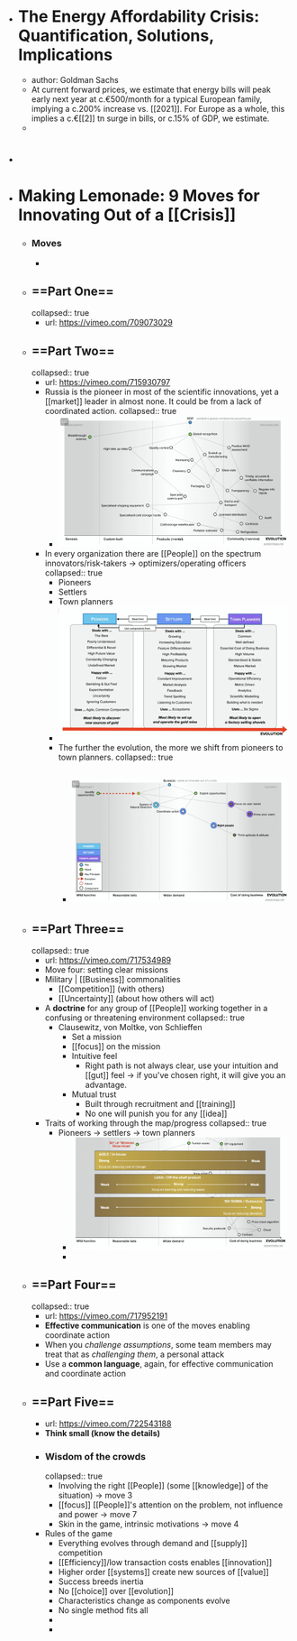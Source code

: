 - # The Energy Affordability Crisis: Quantification, Solutions, Implications
	- author: Goldman Sachs
	- At current forward prices, we estimate that energy bills will peak early next year at c.€500/month for a typical European family, implying a c.200% increase vs. [[2021]]. For Europe as a whole, this implies a c.€[[2]] tn surge in bills, or c.15% of GDP, we estimate.
	-
- #
- # Making Lemonade: 9 Moves for Innovating Out of a [[Crisis]]
	- ### Moves
		-
	- ## ==Part One==
	  collapsed:: true
		- url: https://vimeo.com/709073029
	- ## ==Part Two==
	  collapsed:: true
		- url: https://vimeo.com/715930797
		- Russia is the pioneer in most of the scientific innovations, yet a [[market]] leader in almost none. It could be from a lack of coordinated action.
		  collapsed:: true
			- ![image.png](../assets/image_1662755640390_0.png)
		- In every organization there are [[People]] on the spectrum innovators/risk-takers -> optimizers/operating officers
		  collapsed:: true
			- Pioneers
			- Settlers
			- Town planners
			- ![image.png](../assets/image_1662755781930_0.png)
			- The further the evolution, the more we shift from pioneers to town planners.
			  collapsed:: true
				- ![image.png](../assets/image_1662755848820_0.png)
					-
	- ## ==Part Three==
	  collapsed:: true
		- url: https://vimeo.com/717534989
		- Move four: setting clear missions
		- Military | [[Business]] commonalities
			- [[Competition]] (with others)
			- [[Uncertainty]] (about how others will act)
		- A **doctrine** for any group of [[People]] working together in a confusing or threatening environment
		  collapsed:: true
			- Clausewitz, von Moltke, von Schlieffen
				- Set a mission
				- [[focus]] on the mission
				- Intuitive feel
					- Right path is not always clear, use your intuition and [[gut]] feel -> if you've chosen right, it will give you an advantage.
				- Mutual trust
					- Built through recruitment and [[training]]
					- No one will punish you for any [[idea]]
		- Traits of working through the map/progress
		  collapsed:: true
			- Pioneers -> settlers -> town planners
				- ![image.png](../assets/image_1662788386817_0.png)
				-
	- ## ==Part Four==
	  collapsed:: true
		- url: https://vimeo.com/717952191
		- **Effective communication** is one of the moves enabling coordinate action
		- When you *challenge assumptions*, some team members may treat that as *challenging them*, a personal attack
		- Use a **common language**, again, for effective communication and coordinate action
	- ## ==Part Five==
		- url: https://vimeo.com/722543188
		- **Think small (know the details)**
		- ### Wisdom of the crowds
		  collapsed:: true
			- Involving the right [[People]] (some [[knowledge]] of the situation) -> move 3
			- [[focus]] [[People]]'s attention on the problem, not influence and power -> move 7
			- Skin in the game, intrinsic motivations -> move 4
		- Rules of the game
			- Everything evolves through demand and [[supply]] competition
			- [[Efficiency]]/low transaction costs enables [[innovation]]
			- Higher order [[systems]] create new sources of [[value]]
			- Success breeds inertia
			- No [[choice]] over [[evolution]]
			- Characteristics change as components evolve
			- No single method fits all
			-
			-